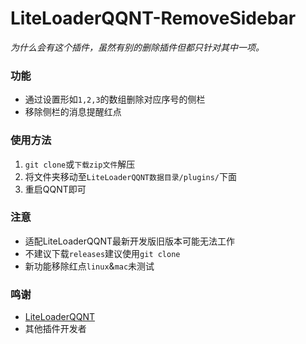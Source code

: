 # LiteLoaderQQNT-RemoveSidebar

_为什么会有这个插件，虽然有别的删除插件但都只针对其中一项。_

### 功能
- 通过设置形如`1,2,3`的数组删除对应序号的侧栏
- 移除侧栏的消息提醒红点

### 使用方法
1. `git clone`或`下载zip文件`解压
2. 将文件夹移动至`LiteLoaderQQNT数据目录/plugins/`下面
3. 重启QQNT即可

### 注意
- 适配LiteLoaderQQNT最新开发版旧版本可能无法工作
- 不建议下载`releases`建议使用`git clone`
- 新功能移除红点`linux`&`mac`未测试

### 鸣谢
- [LiteLoaderQQNT](https://github.com/mo-jinran/LiteLoaderQQNT) 
- 其他插件开发者
